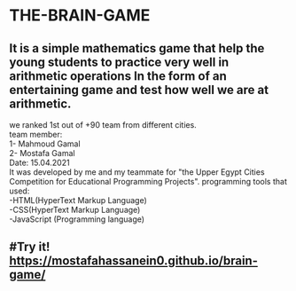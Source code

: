 # THE-BRAIN-GAME

 It is a simple mathematics game that help the young students to practice very well in arithmetic operations In the form of an entertaining game and test how well we are at arithmetic.
---
we ranked 1st out of +90 team from different cities.                                          
team member:                  
1- Mahmoud Gamal                   
2- Mostafa Gamal                                 
                                     Date: 15.04.2021                                     
It was developed by me and my teammate for "the Upper Egypt Cities Competition for Educational Programming Projects".
           programming tools that used:            
-HTML(HyperText Markup Language)                          
-CSS(HyperText Markup Language)                            
-JavaScript (Programming language)


#Try it!                                   
https://mostafahassanein0.github.io/brain-game/
---
